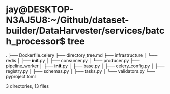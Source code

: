 # jay@DESKTOP-N3AJ5U8:~/Github/dataset-builder/DataHarvester/services/batch_processor$ tree
.
├── Dockerfile.celery
├── directory_tree.md
├── infrastructure
│   └── redis
│       ├── __init__.py
│       ├── consumer.py
│       └── producer.py
├── pipeline_worker
│   ├── __init__.py
│   ├── base.py
│   ├── celery_config.py
│   ├── registry.py
│   ├── schemas.py
│   ├── tasks.py
│   └── validators.py
└── pyproject.toml

3 directories, 13 files